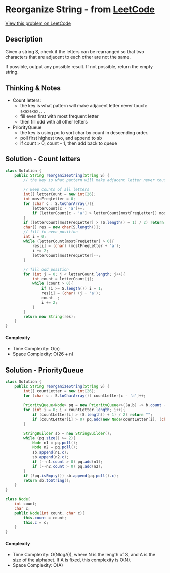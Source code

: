 # Reorganize String - from [LeetCode](https://leetcode.com)
[View this problem on LeetCode](https://leetcode.com/problems/reorganize-string/)

## Description
Given a string S, check if the letters can be rearranged so that two characters that are adjacent to each other are not the same.

If possible, output any possible result.  If not possible, return the empty string.

## Thinking & Notes
* Count letters:
  - the key is what pattern will make adjacent letter never touch: `axaxaxax...`
  - fill even first with most frequent letter
  - then fill odd with all other letters
* PriorityQueue
  - the key is using pq to sort char by count in descending order. 
  - poll first highest two, and append to sb
  - if count > 0, count - 1, then add back to queue

## Solution - Count letters
```java
class Solution {
    public String reorganizeString(String S) {
        // the key is what pattern will make adjacent letter never touch: axaxaxax...
        
        // keep counts of all letters
        int[] letterCount = new int[26];
        int mostFreqLetter = 0;
        for (char c : S.toCharArray()){
            letterCount[c - 'a']++;
            if (letterCount[c - 'a'] > letterCount[mostFreqLetter]) mostFreqLetter = c - 'a';
        }
        if (letterCount[mostFreqLetter] > (S.length() + 1) / 2) return ""; // impossible
        char[] res = new char[S.length()];
        // fill in even position
        int i = 0;
        while (letterCount[mostFreqLetter] > 0){
            res[i] = (char) (mostFreqLetter + 'a');
            i += 2;
            letterCount[mostFreqLetter]--;
        }
        
        // fill odd position
        for (int j = 0; j < letterCount.length; j++){
            int count = letterCount[j];
            while (count > 0){
                if (i >= S.length()) i = 1;
                res[i] = (char) (j + 'a');
                count--;
                i += 2;
            }       
        }
        return new String(res);
    }
}
```
#### Complexity
* Time Complexity: O(n)
* Space Complexity: O(26 + n)

## Solution - PriorityQueue
```java
class Solution {
    public String reorganizeString(String S) {
        int[] countLetter = new int[26];
        for (char c : S.toCharArray()) countLetter[c - 'a']++;
        
        PriorityQueue<Node> pq = new PriorityQueue<>((a,b) -> b.count - a.count);
        for (int i = 0; i < countLetter.length; i++){
            if (countLetter[i] > (S.length() + 1) / 2) return "";
            if (countLetter[i] > 0) pq.add(new Node(countLetter[i], (char) (i + 'a')));
        }
        
        StringBuilder sb = new StringBuilder();
        while (pq.size() >= 2){
            Node n1 = pq.poll();
            Node n2 = pq.poll();
            sb.append(n1.c);
            sb.append(n2.c);
            if (--n1.count > 0) pq.add(n1);
            if (--n2.count > 0) pq.add(n2);
        }
        if (!pq.isEmpty()) sb.append(pq.poll().c);
        return sb.toString();
    }
}

class Node{
    int count;
    char c;
    public Node(int count, char c){
        this.count = count;
        this.c = c;
    }
}
```
#### Complexity
* Time Complexity: O(NlogA)), where N is the length of S, and A is the size of the alphabet. If A is fixed, this complexity is O(N).
* Space Complexity: O(A)

